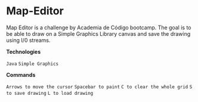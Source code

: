 # Map-Editor

Map Editor is a challenge by Academia de Código
bootcamp. The goal is to be able to draw on a Simple Graphics Library canvas and save the drawing using I/0 streams.

**Technologies**

`Java`
`Simple Graphics`

**Commands**

`Arrows to move the cursor`
`Spacebar to paint`
`C to clear the whole grid`
`S to save drawing`
`L to load drawing`



